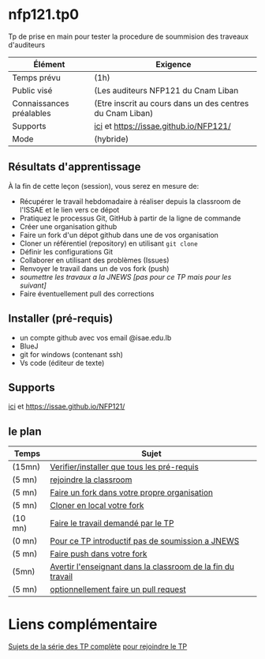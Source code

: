 # nfp121.tp0

Tp de prise en main pour tester la procedure de soummision des traveaux d'auditeurs

Élément                    | Exigence
---                     | ---
Temps prévu             | (1h)
Public visé             | (Les auditeurs NFP121 du Cnam Liban
Connaissances préalables | (Etre inscrit au cours dans un des centres du Cnam Liban)
Supports               | [ici](/nfp121.tp0) et https://issae.github.io/NFP121/
Mode          | (hybride)

## Résultats d'apprentissage

À la fin de cette leçon (session), vous serez en mesure de:

- Récupérer le travail hebdomadaire à réaliser depuis la classroom de l'ISSAE et le lien vers ce dépot
- Pratiquez le processus Git, GitHub à partir de la ligne de commande
- Créer une organisation github
- Faire un fork d'un dépot github dans une de vos organisation
- Cloner un référentiel (repository) en utilisant `git clone`
- Définir les configurations Git
- Collaborer en utilisant des problèmes (Issues)
- Renvoyer le travail dans un de vos fork (push)
- _soumettre les travaux a la JNEWS [pas pour ce TP mais pour les suivant]_
- Faire éventuellement pull des corrections

## Installer (pré-requis)

* un compte github avec vos email @isae.edu.lb
* BlueJ
* git for windows (contenant ssh)
* Vs code (éditeur de texte)

## Supports

[ici](/nfp121.tp0) et https://issae.github.io/NFP121/

## le plan

Temps        | Sujet
---         | ---
(15mn)| [Verifier/installer que tous les pré-requis](travail#prerequis)
(5 mn)| [rejoindre la classroom](http://classroom.isae.edu.lb)
(5 mn)| [Faire un fork dans votre propre organisation](travail#fork)
(5 mn)| [Cloner en local votre fork](travail#clone)
(10 mn)|[Faire le travail demandé par le TP](travail#quoi)
(0 mn)| [Pour ce TP introductif pas de soumission a JNEWS](travail#jnews)
(5 mn)| [Faire push dans votre fork](travail#push)
(5mn)| [Avertir l'enseignant dans la classroom de la fin du travail](travail#avertir)
(5 mn) | [optionnellement faire un pull request](travail#pullrequest)


# Liens complémentaire

[Sujets de la série des TP complète](https://issae.github.io/NFP121/TP/)
[pour rejoindre le TP]()
